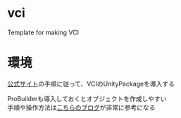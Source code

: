 # vci
Template for making VCI

# 環境
[公式サイト](https://virtualcast.jp/wiki/vci/beginner)の手順に従って、VCIのUnityPackageを導入する

ProBuilderも導入しておくとオブジェクトを作成しやすい<br>
手順や操作方法は[こちらのブログ](https://gametukurikata.com/mesh/probuilder)が非常に参考になる
